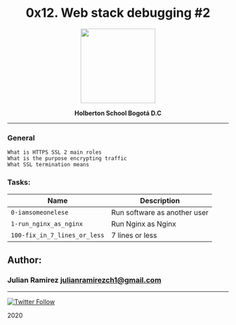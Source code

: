 <H1 align="center"> 0x12. Web stack debugging #2 </H1>

<p align="center">
   <a href="https://www.linux.org/"><img src="https://www.websecurity.digicert.com/content/dam/websitesecurity/vendors/ssl-information-center/assets/images/security-magnify.png" width="170" height="170"/></a>

<p align="center"> 
   <b>Holberton School Bogotá D.C</b>
                
----
<H3> General </H3>
   
    What is HTTPS SSL 2 main roles
    What is the purpose encrypting traffic
    What SSL termination means



### Tasks:

| Name | Description                    |
| ------------- | ------------------------------ |
| `0-iamsomeonelese`      |   Run software as another user  |
| `1-run_nginx_as_nginx`      |    Run Nginx as Nginx |
| `100-fix_in_7_lines_or_less`      |   7 lines or less  |


## Author: 
### Julian Ramirez <julianramirezch1@gmail.com>
----
[![Twitter Follow](https://img.shields.io/twitter/follow/JulianR_30.svg?style=social&label=Follow)](https://twitter.com/JulianR_30)

2020